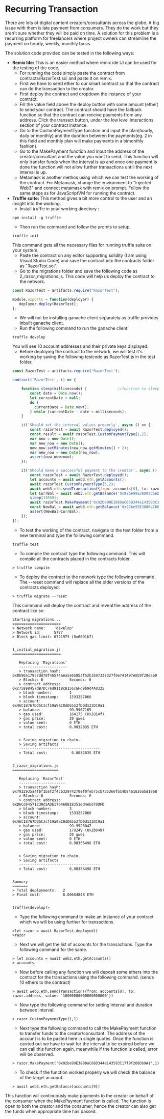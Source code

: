 # Recurring Transaction
There are lots of digital content creators/consultants across the globe. A big issue with them is late payment from consumers. They do the work but they aren't sure whether they will be paid on time. A solution for this problem is a recurring platform for freelancers where project owners can streamline the payment on hourly, weekly, monthly basis.

The solution code provided can be tested in the following ways:
- **Remix Ide:** This is an easier method where remix ide UI can be used for the testing of the code.
  - For running the code simply paste the contract from contracts/RazorTest.sol and paste it on remix.
  - First we have to send ether to our smart contract so that the contract can do the transaction to the creator.
  - First deploy the contract and dropdown the instance of your contract.
  - Fill the value field above the deploy button with some amount (ether) to send your contract. The contract should have the fallback function so that the contract can receive payments from any address. Click the transact button, under the low level interactions section of your contract instance.
  - Go to the CustomPaymentType function and input the plan(hourly, daily or monthly) and the duration between the payments(eg. 2 in this field and monthly plan will make payments in a bimonthly fashion). 
  - Go to the MakePayment function and input the address of the creator/consultant and the value you want to send. This function will only transfer funds when the interval is up and once one payment is done the function will not allow further transactions untill the next interval is up.
  - Metamask is another methos using which we can test the working of the contract. For Metamask, change the environment to "Injected Web3" and connect metamask with remix on prompt. Follow the same steps as for JavaScriptVM for running the contract.
- **Truffle suite:** This method gives a bit more control to the user and an insight into the working.
  - Install truffle in your working directory : 
  ```shell
  npm install -g truffle
  ```
  - Then run the command and follow the promts to setup.
  ```shell
  truffle init
  ``` 
  This command gets all the necessary files for running truffle suite on your system.
  - Paste the contract on any editor supporting solidity (I am using Visual Studio Code) and save the contract into the contracts folder as "RazorTest.sol".
  - Go to the migrations folder and save the following code as 2_razor_migrations.js. This code will help us deploy the contract to the network. 
  ```javascript
  const RazorTest = artifacts.require("RazorTest");

  module.exports = function(deployer) {
     deployer.deploy(RazorTest);
  };
  ```
  - We will not be installing ganache client separately as truffle provides inbuilt ganache client.
  - Run the following command to run the ganache client.
  ```shell
  truffle develop
  ```
  You will see 10 account addresses and their private keys displayed.
  - Before deploying the contract to the network, we will test it's working by saving the following testcode as RazorTest.js in the test folder.
  ```javascript
  const RazorTest = artifacts.require('RazorTest');

  contract('RazorTest', () => {

      function sleep(milliseconds) {              //function to sleep so that the interval has expired before testing the MakePayment function
          const date = Date.now();
          let currentDate = null;
          do {
            currentDate = Date.now();
          } while (currentDate - date < milliseconds);
      }

      it('Should set the interval values properly', async () => {       //Checking the CustomPaymentType function
          const razorTest = await RazorTest.deployed();
          const result = await razorTest.CustomPaymentType(1,2);
          var now = new Date();
          var new_now = new Date();
          new_now.setMinutes(new_now.getMinutes() + 2);
          var new_now = new Date(new_now);
          assert(new_now>now);
      });

      it('Should make a successful payment to the creator', async () => {         //Checking the MakePayment function
          const razorTest = await RazorTest.deployed();
          let accounts = await web3.eth.getAccounts();
          await razorTest.CustomPaymentType(6,2);                                 //Assigning the interval to be 10 seconds for faster testing of the contract
          await web3.eth.sendTransaction({from: accounts[0], to: razorTest.address, value: '90000000000000000000'}); 
          let CurrBal = await web3.eth.getBalance('0x92be99E3880aC66D344e143593C17f9f208Db9A1');
          sleep(13000);
          await razorTest.MakePayment('0x92be99E3880aC66D344e143593C17f9f208Db9A1',1);
          const NewBal = await web3.eth.getBalance('0x92be99E3880aC66D344e143593C17f9f208Db9A1');
          assert(NewBal>CurrBal);
      }); 
  });
  ```
  - To test the working of the contract, navigate to the test folder from a new terminal and type the following command.
  ```shell
  truffle test
  ```
  - To compile the contract type the following command. This will compile all the contracts placed in the contracts folder.
  ```shell
  > truffle compile
  ```
  - To deploy the contract to the network type the following command. The --reset command will replace all the older versions of the contracts deployed.
  ```shell
  > truffle migrate --reset
  ```
  This command will deploy the contract and reveal the address of the contract like so:
  ```shell
  Starting migrations...
  ======================
  > Network name:    'develop'
  > Network id:      5777
  > Block gas limit: 6721975 (0x6691b7)


  1_initial_migration.js
  ======================

     Replacing 'Migrations'
     ----------------------
     > transaction hash:    0x8b90a17957dd78f46574aea5e6b053f52b3b97337327f0e741497e8b9f20da69
     > Blocks: 0            Seconds: 0
     > contract address:    0xc75898457dB7DC7ed9118cB156c6Fd9b9d4A0325
     > block number:        1
     > block timestamp:     1593257860
     > account:             0x46C18767D35C3cf19a9aC0dD6552fD0d133DC9a1
     > balance:             99.9967165
     > gas used:            164175 (0x2814f)
     > gas price:           20 gwei
     > value sent:          0 ETH
     > total cost:          0.0032835 ETH


     > Saving migration to chain.
     > Saving artifacts
     -------------------------------------
     > Total cost:           0.0032835 ETH


  2_razor_migrations.js
  =====================

     Replacing 'RazorTest'
     ---------------------
     > transaction hash:    0x7922935a4fbf1baf2f4cb32974270ef0feb75cb735360fb14b8461826abd1968
     > Blocks: 0            Seconds: 0
     > contract address:    0xD6Cd94571239d5ADE176468B18351ed4ebd70DFD
     > block number:        3
     > block timestamp:     1593257860
     > account:             0x46C18767D35C3cf19a9aC0dD6552fD0d133DC9a1
     > balance:             99.9923047
     > gas used:            178249 (0x2b849)
     > gas price:           20 gwei
     > value sent:          0 ETH
     > total cost:          0.00356498 ETH


     > Saving migration to chain.
     > Saving artifacts
     -------------------------------------
     > Total cost:          0.00356498 ETH


  Summary
  =======
  > Total deployments:   2
  > Final cost:          0.00684848 ETH


  truffle(develop)>
  ```
  - Type the following command to make an instance of your contract which we will be using further for transactions.
  ```shell
  >let razor = await RazorTest.deployed()
  >razor
  ```
  - Next we will get the list of accounts for the transactions. Type the following command for the same.
  ```shell
  > let accounts = await web3.eth.getAccounts()
  > accounts
  ```
  - Now before calling any function we will deposit some ethers into the contract for the transactions using the following command. (sends 10 ethers to the contract)
  ```shell
  > await web3.eth.sendTransaction({from: accounts[0], to: razor.address, value: '10000000000000000000'})
  ```
  - Now type the following command for setting interval and duration between interval.
  ```shell
  > razor.CustomPaymentType(1,1)
  ```
  - Next type the following command to call the MakePayment function to transfer funds to the creator/consultant. The address of the account is to be pasted here in single quotes. Once the function is carried out we have to wait for the interval to be expired before we can call this function again, meanwhile if the function is called, error will be observed.
  ```shell
  > razor.MakePayment('0x92be99E3880aC66D344e143593C17f9f208Db9A1',1) 
  ```
  - To check if the function worked properly we will check the balance of the target account.
  ```shell
  > await web3.eth.getBalance(accounts[9])
  ```
This function will continuously make payments to the creator on behalf of the consumer when the MakePayment function is called. The function is open to both the creator and the consumer, hence the creator can also get the funds when appropriate time has passed.
